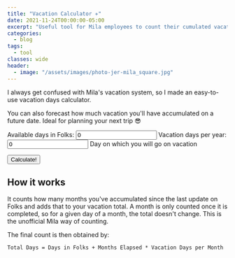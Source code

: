 ```yaml
---
title: "Vacation Calculator ✈️"
date: 2021-11-24T00:00:00-05:00
excerpt: "Useful tool for Mila employees to count their cumulated vacation days"
categories:
  - blog
tags:
  - tool
classes: wide
header:
  - image: "/assets/images/photo-jer-mila_square.jpg"
---
```


I always get confused with Mila's vacation system, so I made an easy-to-use vacation days calculator.

You can also forecast how much vacation you'll have accumulated on a future date. Ideal for planning your next trip 😎


<head>
    <script type="module" src="https://cdn.jsdelivr.net/npm/@duetds/date-picker@1.4.0/dist/duet/duet.esm.js"></script>
    <script nomodule src="https://cdn.jsdelivr.net/npm/@duetds/date-picker@1.4.0/dist/duet/duet.js"></script>
    <link rel="stylesheet" href="https://cdn.jsdelivr.net/npm/@duetds/date-picker@1.4.0/dist/duet/themes/default.css" />
</head>
 

<html>
<body>
Available days in Folks: <input type="number" step="any" min="-100" max="100" value="0" id="cumulatedDays">
Vacation days per year: <input type="number" step="any" min="0" max="100" value="0" id="yearlyVacationDays">
<label for="date">Day on which you will go on vacation</label>
<duet-date-picker identifier="date"></duet-date-picker>
<div id = "vacation"></div>

<button onclick="getVacationDays()">Calculate!</button>

<script>
function getVacationDays() {

  var current_date = new Date();
  var currentMonth = Number(current_date.getMonth()) + 1 // months are indexed 0-11 in js, +1 to avoid confusion.
  var currentYear = Number(current_date.getYear()) - 100 + 2000 // current year in 20XX format

  var picker = document.querySelector("duet-date-picker")
  if (picker.value === "") {
      // if no value selected, get the current date instead
      var selectedMonth = currentMonth // current month
      var selectedYear = currentYear // current year

  } else {
      var selectedMonth = Number(picker.value.split('-')[1])
      var selectedYear = Number(picker.value.split('-')[0])
  }

  // get the date of the last tally in folks (usually the last May 1st)
  folksMonth = 5
  if (currentMonth < folksMonth) {
      var folksYear = currentYear - 1
  } else {
      var folksYear = currentYear
  }
  

  var daysperYear = Number(document.getElementById("yearlyVacationDays").value) // Days worked of the current month
  var cumulatedDays = Number(document.getElementById("cumulatedDays").value)
  var daysPerMonth = (daysperYear / 12) // number of vacation days you bank per month
  var monthsElapsed = selectedYear * 12 + selectedMonth - folksYear * 12 - folksMonth 
  var result = cumulatedDays + monthsElapsed * daysPerMonth
  document.getElementById("vacation").innerHTML = "Accumulated Vacation Days: " + result.toPrecision(3)
  document.getElementById("vacation").style.visibility='visible'

}
</script>
</body>
</html>

## How it works

It counts how many months you've accumulated since the last update on Folks and adds that to your vacation total. 
A month is only counted once it is completed, so for a given day of a month, the total doesn't change. This is the unofficial Mila way of counting.

The final count is then obtained by:

```
Total Days = Days in Folks + Months Elapsed * Vacation Days per Month
```
